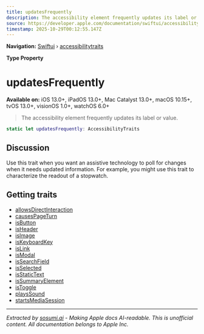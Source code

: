 ```yaml
---
title: updatesFrequently
description: The accessibility element frequently updates its label or value.
source: https://developer.apple.com/documentation/swiftui/accessibilitytraits/updatesfrequently
timestamp: 2025-10-29T00:12:55.147Z
---
```


**Navigation:** [Swiftui](/documentation/swiftui) › [accessibilitytraits](/documentation/swiftui/accessibilitytraits)

**Type Property**

# updatesFrequently

**Available on:** iOS 13.0+, iPadOS 13.0+, Mac Catalyst 13.0+, macOS 10.15+, tvOS 13.0+, visionOS 1.0+, watchOS 6.0+

> The accessibility element frequently updates its label or value.

```swift
static let updatesFrequently: AccessibilityTraits
```

## Discussion

Use this trait when you want an assistive technology to poll for changes when it needs updated information. For example, you might use this trait to characterize the readout of a stopwatch.

## Getting traits

- [allowsDirectInteraction](/documentation/swiftui/accessibilitytraits/allowsdirectinteraction)
- [causesPageTurn](/documentation/swiftui/accessibilitytraits/causespageturn)
- [isButton](/documentation/swiftui/accessibilitytraits/isbutton)
- [isHeader](/documentation/swiftui/accessibilitytraits/isheader)
- [isImage](/documentation/swiftui/accessibilitytraits/isimage)
- [isKeyboardKey](/documentation/swiftui/accessibilitytraits/iskeyboardkey)
- [isLink](/documentation/swiftui/accessibilitytraits/islink)
- [isModal](/documentation/swiftui/accessibilitytraits/ismodal)
- [isSearchField](/documentation/swiftui/accessibilitytraits/issearchfield)
- [isSelected](/documentation/swiftui/accessibilitytraits/isselected)
- [isStaticText](/documentation/swiftui/accessibilitytraits/isstatictext)
- [isSummaryElement](/documentation/swiftui/accessibilitytraits/issummaryelement)
- [isToggle](/documentation/swiftui/accessibilitytraits/istoggle)
- [playsSound](/documentation/swiftui/accessibilitytraits/playssound)
- [startsMediaSession](/documentation/swiftui/accessibilitytraits/startsmediasession)

---

*Extracted by [sosumi.ai](https://sosumi.ai) - Making Apple docs AI-readable.*
*This is unofficial content. All documentation belongs to Apple Inc.*
